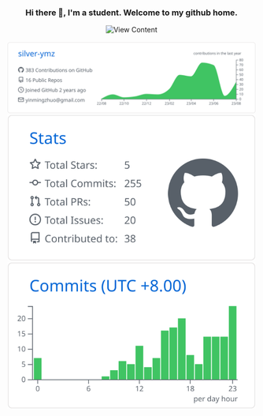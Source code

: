 <h3 align="center"> Hi there 👋, I'm a student. Welcome to my github home. </h3>

<div align="center">
  <img src="https://komarev.com/ghpvc/?username=silver-ymz" alt="View Content" />
</div>

<br />

<div align="center">
  <a href="https://github.com/vn7n24fzkq/github-profile-summary-cards"><img src="https://raw.githubusercontent.com/silver-ymz/silver-ymz/master/profile-summary-card-output/github/0-profile-details.svg" alt=""></a>
  <a href="https://github.com/vn7n24fzkq/github-profile-summary-cards"><img src="https://raw.githubusercontent.com/silver-ymz/silver-ymz/master/profile-summary-card-output/github/3-stats.svg" alt=""></a> <a href="https://github.com/vn7n24fzkq/github-profile-summary-cards"><img src="https://raw.githubusercontent.com/silver-ymz/silver-ymz/master/profile-summary-card-output/github/4-productive-time.svg" alt=""></a>
</div>
